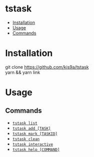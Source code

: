 tstask
====

<!-- toc -->
* [Installation](#usage)
* [Usage](#usage)
* [Commands](#commands)
<!-- tocstop -->

# Installation
git clone https://github.com/kis9a/tstask  
yarn && yarn link

# Usage

## Commands
<!-- commands -->
* [`tstask list`](#task-list)
* [`tstask add [TASK]`](#task-add-task)
* [`tstask mark [TASKID]`](#task-mark-task)
* [`tstask clean`](#task-clean)
* [`tstask interactive`](#task-interactive)
* [`tstask help [COMMAND]`](#task-help-command)

